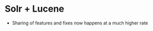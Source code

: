 <!SLIDE smbullets incremental>
# Solr + Lucene #

* Sharing of features and fixes now happens at a much higher rate

